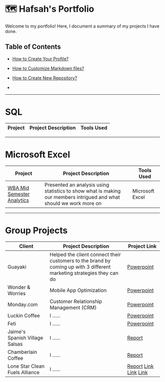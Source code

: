 # 🗺 Hafsah's Portfolio

Welcome to my portfolio! Here, I document a summary of my projects I have done. 

## Table of Contents
- [How to Create Your Profile?](#how-to-create-your-profile)
- [How to Customize Markdown files?](#how-to-customize-markdown-files)
- [How to Create New Repository?](#how-to-create-new-repository)

- 
***

# SQL
| Project | Project Description | Tools Used |
|---|---|---|


***
# Microsoft Excel

| Project | Project Description | Tools Used |
|---|---|---|
| [WBA Mid Semester Analytics](https://github.com/hafsahsiddiqui/mid-semester-analytics) | Presented an analysis using statistics to show what is making our members intrigued and what should we work more on | Microsoft Excel |


***
# Group Projects

| Client | Project Description | Project Link |
|---|---|---|
| Guayaki| Helped the client connect their customers to the brand by coming up with 3 different marketing strategies they can do |[Powerpoint](https://www.canva.com/design/DAEbyQ0o3TY/ZEwhoq_KjmNN1OB6qXJk5A/edit?utm_content=DAEbyQ0o3TY&utm_campaign=designshare&utm_medium=link2&utm_source=sharebutton)|
| Wonder & Worries | Mobile App Optimization | [Powerpoint](https://www.canva.com/design/DAF97Y3yImc/EJikWpMXxy2sHo5h0Zqfag/edit?utm_content=DAF97Y3yImc&utm_campaign=designshare&utm_medium=link2&utm_source=sharebutton) |
| Monday.com | Customer Relationship Management (CRM) | [Powerpoint](https://www.canva.com/design/DAGDSxgeKVc/ZK_uvjVkMPMPldTsz8yIGQ/edit?utm_content=DAGDSxgeKVc&utm_campaign=designshare&utm_medium=link2&utm_source=sharebutton) |
| Luckin Coffee | I ......| [Powerpoint](https://drive.google.com/drive/folders/1hWFxK1qjcXtxVos3tC6_UDIK669zqSmJ?dmr=1&ec=wgc-drive-hero-goto) |
| Feti | I ......| [Powerpoint](https://drive.google.com/drive/folders/1h6mwUxKxe-vCflGpA7eRK0lx4KK1OLPL?dmr=1&ec=wgc-drive-hero-goto) |
| Jaime's Spanish Village Salsas | I ......| [Report](https://docs.google.com/document/d/1E_wkHAI0MKJRZEVpedBVKZNEZa0q_gZg4qbEOUGUDkQ/edit?tab=t.0) |
| Chamberlain Coffee | I ......| [Report](https://docs.google.com/document/d/1JmJNcSJiDmlgTunDM-AoIh2MBRiz3X3SrL6GIlv795c/edit?tab=t.0)  |
| Lone Star Clean Fuels Alliance | I ......| [Report](https://drive.google.com/drive/folders/1IvOmT5QuyiVJzAQTg-i7E0odXnPZEPv0?dmr=1&ec=wgc-drive-hero-goto) [Link](https://docs.google.com/document/d/1R6Jbwz1REjfq2yUx15M8R-AUk9dBl7toeLhia-SEw2c/edit?tab=t.0) [Link](https://docs.google.com/presentation/d/1n64v2n6GHsWGwjyi65S97i6U78RAMn52Thx_FtjNaFU/edit#slide=id.p) [Link](https://drive.google.com/drive/folders/1IvOmT5QuyiVJzAQTg-i7E0odXnPZEPv0?dmr=1&ec=) |
